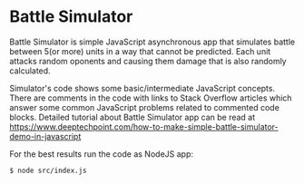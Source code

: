 # Battle Simulator

Battle Simulator is simple JavaScript asynchronous app that simulates battle between 5(or more) units in a way that cannot be predicted.
Each unit attacks random oponents and causing them damage that is also randomly calculated.

Simulator's code shows some basic/intermediate JavaScript concepts. There are comments in the code with links to Stack Overflow articles which answer some common JavaScript problems related to commented code blocks.
Detailed tutorial about Battle Simulator app can be read at https://www.deeptechpoint.com/how-to-make-simple-battle-simulator-demo-in-javascript

For the best results run the code as NodeJS app:

    $ node src/index.js
